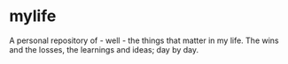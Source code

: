 # mylife
A personal repository of - well - the things that matter in my life. The wins and the losses, the learnings and ideas; day by day.
